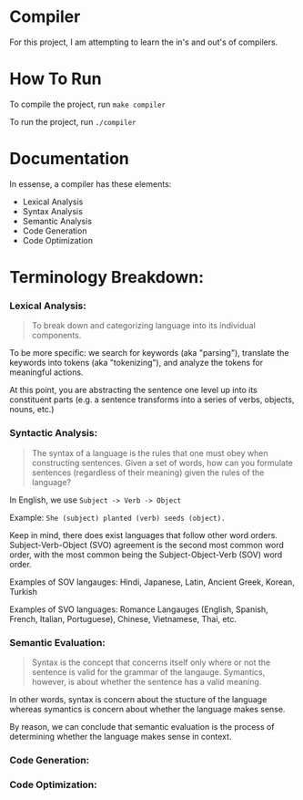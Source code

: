 # Compiler

For this project, I am attempting to learn the in's and out's of compilers.

# How To Run

To compile the project, run `make compiler`

To run the project, run `./compiler`

# Documentation

In essense, a compiler has these elements: 

- Lexical Analysis
- Syntax Analysis
- Semantic Analysis
- Code Generation
- Code Optimization

# Terminology Breakdown:

### Lexical Analysis:

> To break down and categorizing language into its individual components. 

To be more specific: we search for keywords (aka "parsing"), translate the keywords into tokens (aka "tokenizing"), and analyze the tokens for meaningful actions. 

At this point, you are abstracting the sentence one level up into its constituent parts (e.g. a sentence transforms into a series of verbs, objects, nouns, etc.)

### Syntactic Analysis:

> The syntax of a language is the rules that one must obey when constructing sentences. Given a set of words, how can you formulate sentences (regardless of their meaning) given the rules of the language?

In English, we use `Subject -> Verb -> Object`

Example: `She (subject) planted (verb) seeds (object).`

Keep in mind, there does exist languages that follow other word orders. Subject-Verb-Object (SVO) agreement is the second most common word order, with the most common being the Subject-Object-Verb (SOV) word order.

Examples of SOV langauges: Hindi, Japanese, Latin, Ancient Greek, Korean, Turkish

Examples of SVO languages: Romance Langauges (English, Spanish, French, Italian, Portuguese), Chinese, Vietnamese, Thai, etc.


### Semantic Evaluation: 

> Syntax is the concept that concerns itself only where or not the sentence is valid for the grammar of the langauge. Symantics, however, is about whether the sentence has a valid meaning. 

In other words, syntax is concern about the stucture of the language whereas symantics is concern about whether the language makes sense. 

By reason, we can conclude that semantic evaluation is the process of determining whether the language makes sense in context. 

### Code Generation:

### Code Optimization:

